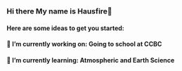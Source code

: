 ### Hi there  My name is Hausfire👋
#### Here are some ideas to get you started:
#### 🔭 I’m currently working on: Going to school at CCBC
#### 🌱 I’m currently learning: Atmospheric and Earth Science

<!--
**hausfire/hausfire** is a ✨ _special_ ✨ repository because its `README.md` (this file) appears on your GitHub profile.

Here are some ideas to get you started:
🔭 I’m currently working on: Going to school at CCBC
🌱 I’m currently learning: Atmospheric and Earth Science
